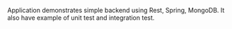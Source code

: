 Application demonstrates simple backend using Rest, Spring, MongoDB.
It also have example of unit test and integration test.